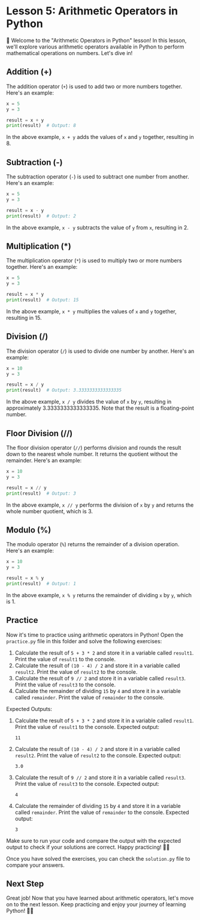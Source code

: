 # **Lesson 5: Arithmetic Operators in Python**

🔢 Welcome to the "Arithmetic Operators in Python" lesson! In this lesson, we'll explore various arithmetic operators available in Python to perform mathematical operations on numbers. Let's dive in!

## **Addition (+)**
The addition operator (`+`) is used to add two or more numbers together. Here's an example:

```python
x = 5
y = 3

result = x + y
print(result)  # Output: 8
```

In the above example, `x + y` adds the values of `x` and `y` together, resulting in 8.

## **Subtraction (-)**
The subtraction operator (`-`) is used to subtract one number from another. Here's an example:

```python
x = 5
y = 3

result = x - y
print(result)  # Output: 2
```

In the above example, `x - y` subtracts the value of `y` from `x`, resulting in 2.

## **Multiplication (*)**
The multiplication operator (`*`) is used to multiply two or more numbers together. Here's an example:

```python
x = 5
y = 3

result = x * y
print(result)  # Output: 15
```

In the above example, `x * y` multiplies the values of `x` and `y` together, resulting in 15.

## **Division (/)**
The division operator (`/`) is used to divide one number by another. Here's an example:

```python
x = 10
y = 3

result = x / y
print(result)  # Output: 3.3333333333333335
```

In the above example, `x / y` divides the value of `x` by `y`, resulting in approximately 3.3333333333333335. Note that the result is a floating-point number.

## **Floor Division (//)**
The floor division operator (`//`) performs division and rounds the result down to the nearest whole number. It returns the quotient without the remainder. Here's an example:

```python
x = 10
y = 3

result = x // y
print(result)  # Output: 3
```

In the above example, `x // y` performs the division of `x` by `y` and returns the whole number quotient, which is 3.

## **Modulo (%)**
The modulo operator (`%`) returns the remainder of a division operation. Here's an example:

```python
x = 10
y = 3

result = x % y
print(result)  # Output: 1
```

In the above example, `x % y` returns the remainder of dividing `x` by `y`, which is 1.

## **Practice**

Now it's time to practice using arithmetic operators in Python! Open the `practice.py` file in this folder and solve the following exercises:

1. Calculate the result of `5 + 3 * 2` and store it in a variable called `result1`. Print the value of `result1` to the console.
2. Calculate the result of `(10 - 4) / 2` and store it in a variable called `result2`. Print the value of `result2` to the console.
3. Calculate the result of `9 // 2` and store it in a variable called `result3`. Print the value of `result3` to the console.
4. Calculate the remainder of dividing `15` by `4` and store it in a variable called `remainder`. Print the value of `remainder` to the console.

Expected Outputs:

1. Calculate the result of `5 + 3 * 2` and store it in a variable called `result1`. Print the value of `result1` to the console.
   Expected output:
   ```
   11
   ```

2. Calculate the result of `(10 - 4) / 2` and store it in a variable called `result2`. Print the value of `result2` to the console.
   Expected output:
   ```
   3.0
   ```

3. Calculate the result of `9 // 2` and store it in a variable called `result3`. Print the value of `result3` to the console.
   Expected output:
   ```
   4
   ```

4. Calculate the remainder of dividing `15` by `4` and store it in a variable called `remainder`. Print the value of `remainder` to the console.
   Expected output:
   ```
   3
   ```

Make sure to run your code and compare the output with the expected output to check if your solutions are correct. Happy practicing! 🚀🐍

Once you have solved the exercises, you can check the `solution.py` file to compare your answers.

## **Next Step**

Great job! Now that you have learned about arithmetic operators, let's move on to the next lesson. Keep practicing and enjoy your journey of learning Python! 💪🐍


<!-- ## **Code Playground**

You can also try out the code examples and practice exercises in the code playground. Click [here](https://www.example.com) to access the code playground for this lesson.

Keep up the good work! 🚀🐍 -->